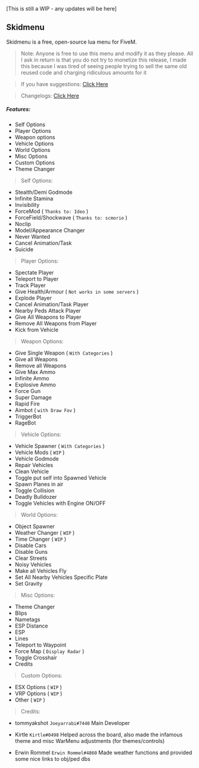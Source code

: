 [This is still a WIP - any updates will be here]

## Skidmenu
Skidmenu is a free, open-source lua menu for FiveM.

> Note: Anyone is free to use this menu and modify it as they please. All I ask in return is that you do not try to monetize this release, I made this because I was tired of seeing people trying to sell the same old reused code and charging ridiculous amounts for it

> If you have suggestions: [Click Here](https://github.com/Joeyarrabi/skidmenu/issues)

> Changelogs: [Click Here](https://raw.githubusercontent.com/Joeyarrabi/skidmenu/master/changelogs.txt)

##### Features:
- Self Options
- Player Options
- Weapon options
- Vehicle Options
- World Options
- Misc Options
- Custom Options
- Theme Changer

> Self Options:
- Stealth/Demi Godmode
- Infinite Stamina
- Invisibility
- ForceMod ( `Thanks to: Ideo` )
- ForceField/Shockwave ( `Thanks to: scmorio` )
- Noclip
- Model/Appearance Changer
- Never Wanted
- Cancel Animation/Task
- Suicide

> Player Options:
- Spectate Player
- Teleport to Player
- Track Player
- Give Health/Armour ( `Not works in some servers` )
- Explode Player
- Cancel Animation/Task Player
- Nearby Peds Attack Player
- Give All Weapons to Player
- Remove All Weapons from Player
- Kick from Vehicle

> Weapon Options:
- Give Single Weapon ( `With Categories` )
- Give all Weapons
- Remove all Weapons
- Give Max Ammo
- Infinite Ammo
- Explosive Ammo
- Force Gun
- Super Damage
- Rapid Fire
- Aimbot ( `with Draw Fov` )
- TriggerBot
- RageBot

> Vehicle Options:
- Vehicle Spawner ( `With Categories` )
- Vehicle Mods ( `WIP` )
- Vehicle Godmode
- Repair Vehicles
- Clean Vehicle
- Toggle put self into Spawned Vehicle
- Spawn Planes in air
- Toggle Collision
- Deadly Bulldozer
- Toggle Vehicles with Engine ON/OFF

> World Options:
- Object Spawner
- Weather Changer ( `WIP` )
- Time Changer ( `WIP` )
- Disable Cars
- Disable Guns
- Clear Streets
- Noisy Vehicles
- Make all Vehicles Fly
- Set All Nearby Vehicles Specific Plate
- Set Gravity

> Misc Options:
- Theme Changer
- Blips
- Nametags
- ESP Distance
- ESP
- Lines
- Teleport to Waypoint
- Force Map ( `Display Radar` )
- Toggle Crosshair
- Credits

> Custom Options:
- ESX Options ( `WIP` )
- VRP Options ( `WIP` )
- Other ( `WIP` )

> Credits:
- tommyakshot `Joeyarrabi#7440` Main Developer

- Kirtle `Kirtle#0498` Helped across the board, also made the infamous theme and misc WarMenu adjustments (for themes/controls)

- Erwin Rommel `Erwin Rommel#4860` Made weather functions and provided some nice links to obj/ped dbs
